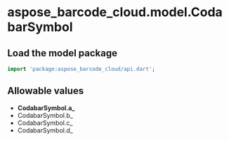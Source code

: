 # aspose_barcode_cloud.model.CodabarSymbol

## Load the model package

```dart
import 'package:aspose_barcode_cloud/api.dart';
```

## Allowable values

* **CodabarSymbol.a_**
* CodabarSymbol.b_
* CodabarSymbol.c_
* CodabarSymbol.d_


